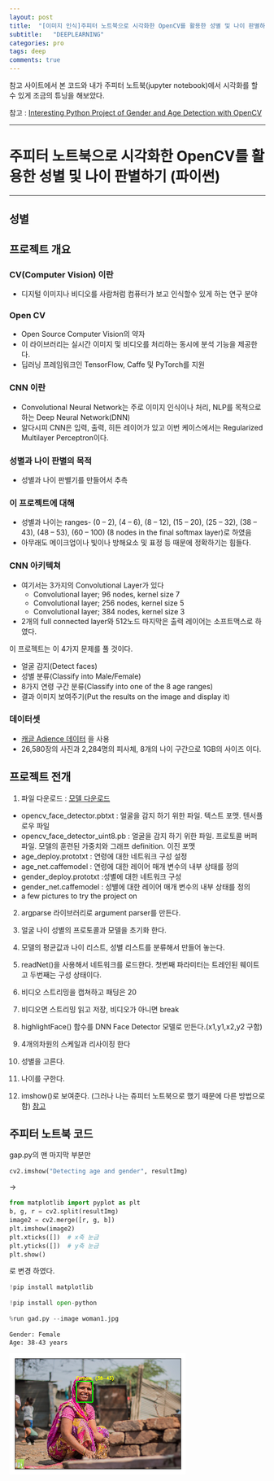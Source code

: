 ```yaml
---
layout: post
title:  "[이미지 인식]주피터 노트북으로 시각화한 OpenCV를 활용한 성별 및 나이 판별하기 "
subtitle:   "DEEPLEARNING"
categories: pro
tags: deep
comments: true
---
```



참고 사이트에서 본 코드와 내가 주피터 노트북(jupyter notebook)에서 시각화를 할 수 있게 조금의 튜닝을 해보았다.  

참고 : [Interesting Python Project of Gender and Age Detection with OpenCV](https://data-flair.training/blogs/python-project-gender-age-detection/?fbclid=IwAR1d43CEOg-5dnzxPTxE06uB60leOzBKe30bRZewVvsM88V7v6TmTN9GDYI)
  
---
# 주피터 노트북으로 시각화한 OpenCV를 활용한 성별 및 나이 판별하기 (파이썬) 
  
---

## 성별 

## 프로젝트 개요
### CV(Computer Vision) 이란
- 디지털 이미지나 비디오를 사람처럼 컴퓨터가 보고 인식할수 있게 하는 연구 분야

### Open CV
- Open Source Computer Vision의 약자
- 이 라이브러리는 실시간 이미지 및 비디오를 처리하는 동시에 분석 기능을 제공한다.
- 딥러닝 프레임워크인 TensorFlow, Caffe 및 PyTorch를 지원


### CNN 이란
- Convolutional Neural Network는 주로 이미지 인식이나 처리, NLP를 목적으로 하는 Deep Neural Network(DNN)
- 알다시피 CNN은 입력, 출력, 히든 레이어가 있고 이번 케이스에서는 Regularized Multilayer Perceptron이다.

### 성별과 나이 판별의 목적
- 성별과 나이 판별기를 만들어서 추측

### 이 프로젝트에 대해
- 성별과 나이는 ranges- (0 – 2), (4 – 6), (8 – 12), (15 – 20), (25 – 32), (38 – 43), (48 – 53), (60 – 100) (8 nodes in the final softmax layer)로 하였음
- 아무래도 메이크업이나 빛이나 방해요소 및 표정 등 때문에 정확하기는 힘들다.

### CNN 아키텍쳐
- 여기서는 3가지의 Convolutional Layer가 있다
    - Convolutional layer; 96 nodes, kernel size 7
    - Convolutional layer; 256 nodes, kernel size 5
    - Convolutional layer; 384 nodes, kernel size 3
- 2개의 full connected layer와 512노드 마지막은 출력 레이어는 소프트맥스로 하였다.

이 프로젝트는 이 4가지 문제를 풀 것이다.
- 얼굴 감지(Detect faces)
- 성별 분류(Classify into Male/Female)
- 8가지 연령 구간 분류(Classify into one of the 8 age ranges)
- 결과 이미지 보여주기(Put the results on the image and display it)

### 데이터셋

- [캐글 Adience 데이터](https://www.kaggle.com/ttungl/adience-benchmark-gender-and-age-classification) 을 사용
- 26,580장의 사진과 2,284명의 피사체, 8개의 나이 구간으로 1GB의 사이즈 이다.
  
  
## 프로젝트 전개

1. 파일 다운로드 : [모델 다운로드](https://drive.google.com/file/d/1yy_poZSFAPKi0y2e2yj9XDe1N8xXYuKB/view)
  
  - opencv_face_detector.pbtxt : 얼굴을 감지 하기 위한 파일. 텍스트 포맷. 텐서플로우 파일
  - opencv_face_detector_uint8.pb : 얼굴을 감지 하기 위한 파일. 프로토콜 버퍼 파일. 모델의 훈련된 가중치와 그래프 definition. 이진 포맷
  - age_deploy.prototxt : 연령에 대한 네트워크 구성 설정
  - age_net.caffemodel : 연령에 대한 레이어 매개 변수의 내부 상태를 정의
  - gender_deploy.prototxt :성별에 대한 네트워크 구성
  - gender_net.caffemodel : 성별에 대한 레이어 매개 변수의 내부 상태를 정의
  - a few pictures to try the project on
    
2. argparse 라이브러리로 argument parser를 만든다.

3. 얼굴 나이 성별의 프로토콜과 모델을 초기화 한다.

4. 모델의 평균값과 나이 리스트, 성별 리스트를 분류해서 만들어 놓는다.

5. readNet()을 사용해서 네트워크를 로드한다. 첫번째 파라미터는 트레인된 웨이트고 두번째는 구성 상태이다.

6. 비디오 스트리밍을 캡쳐하고 패딩은 20

7. 비디오면 스트리밍 읽고 저장, 비디오가 아니면 break

8. highlightFace() 함수를 DNN Face Detector 모델로 만든다.(x1,y1,x2,y2 구함)

9. 4개의차원의 스케일과 리사이징 한다

10. 성별을 고른다.

11. 나이를 구한다.

12. imshow()로 보여준다. (그러나 나는 쥬피터 노트북으로 했기 때문에 다른 방법으로 함) [참고](https://zzsza.github.io/data/2018/01/23/opencv-1/)



## 주피터 노트북 코드


gap.py의 맨 마지막 부분만
```python
cv2.imshow("Detecting age and gender", resultImg)
```
->
```python
from matplotlib import pyplot as plt
b, g, r = cv2.split(resultImg)
image2 = cv2.merge([r, g, b])
plt.imshow(image2)
plt.xticks([])  # x축 눈금
plt.yticks([])  # y축 눈금
plt.show()
```
로 변경 하였다.

```python
!pip install matplotlib 
```
   

```python
!pip install open-python
```


```python
%run gad.py --image woman1.jpg
```

    Gender: Female
    Age: 38-43 years
    


![png](/assets/img/post_img/2020-03-08-opencv_gender_img/output_2_1.png)

